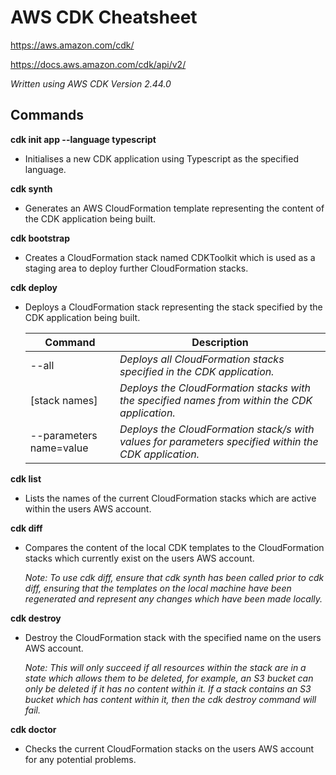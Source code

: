 # AWS CDK Cheatsheet

https://aws.amazon.com/cdk/

https://docs.aws.amazon.com/cdk/api/v2/

*Written using AWS CDK Version 2.44.0*

## Commands

**cdk init app --language typescript**

* Initialises a new CDK application using Typescript as the specified language.

**cdk synth**

* Generates an AWS CloudFormation template representing the content of the CDK application being built.

**cdk bootstrap**

* Creates a CloudFormation stack named CDKToolkit which is used as a staging area to deploy further CloudFormation stacks.

**cdk deploy**

* Deploys a CloudFormation stack representing the stack specified by the CDK application being built.

    |Command|Description|
    |---|---|
    |--all|*Deploys all CloudFormation stacks specified in the CDK application.*|
    |[stack names]|*Deploys the CloudFormation stacks with the specified names from within the CDK application.*|
    |--parameters name=value|*Deploys the CloudFormation stack/s with values for parameters specified within the CDK application.*|

**cdk list**

* Lists the names of the current CloudFormation stacks which are active within the users AWS account.

**cdk diff**

* Compares the content of the local CDK templates to the CloudFormation stacks which currently exist on the users AWS account. 

    *Note: To use cdk diff, ensure that cdk synth has been called prior to cdk diff, ensuring that the templates on the local machine have been regenerated and represent any changes which have been made locally.*

**cdk destroy <stack name>**

* Destroy the CloudFormation stack with the specified name on the users AWS account. 

    *Note: This will only succeed if all resources within the stack are in a state which allows them to be deleted, for example, an S3 bucket can only be deleted if it has no content within it. If a stack contains an S3 bucket which has content within it, then the cdk destroy command will fail.*

**cdk doctor**

* Checks the current CloudFormation stacks on the users AWS account for any potential problems.
